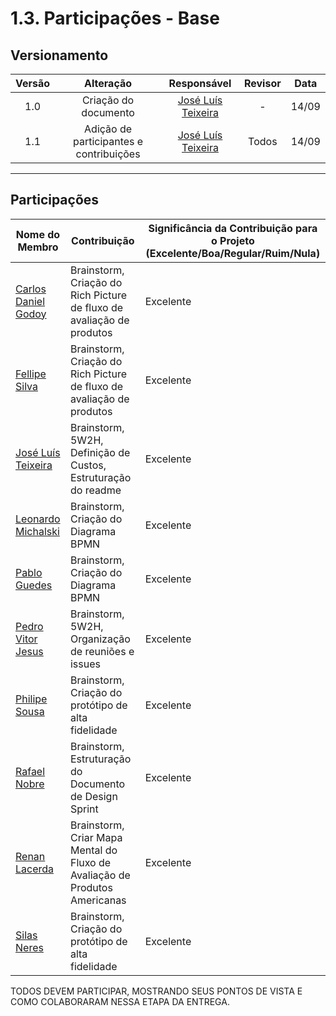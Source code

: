 # 1.3. Participações - Base

## Versionamento

| Versão |                      Alteração                      |    Responsável     |      Revisor       | Data  |
| :----: | :-------------------------------------------------: | :----------------: | :----------------: | :---: |
|  1.0   |  Criação do documento   | [José Luís Teixeira](https://github.com/joseluis-rt)  | - | 14/09 |
|  1.1   |  Adição de participantes e contribuições | [José Luís Teixeira](https://github.com/joseluis-rt) | Todos | 14/09 |

---

## Participações
|Nome do Membro | Contribuição | Significância da Contribuição para o Projeto (Excelente/Boa/Regular/Ruim/Nula) |
| -- | -- | -- |
| [Carlos Daniel Godoy](https://github.com/CDGodoy) | Brainstorm, Criação do Rich Picture de fluxo de avaliação de produtos| Excelente |
| [Fellipe Silva](https://github.com/fellipepcs) | Brainstorm, Criação do Rich Picture de fluxo de avaliação de produtos| Excelente |
| [José Luís Teixeira](https://github.com/joseluis-rt) | Brainstorm, 5W2H, Definição de Custos, Estruturação do readme | Excelente |
| [Leonardo Michalski](https://github.com/leomichalski) | Brainstorm, Criação do Diagrama BPMN | Excelente |
| [Pablo Guedes](https://github.com/PabloChristianno) | Brainstorm, Criação do Diagrama BPMN | Excelente |
| [Pedro Vitor Jesus](https://github.com/Peedrooo) | Brainstorm, 5W2H, Organização de reuniões e issues | Excelente |
| [Philipe Sousa](https://github.com/PhilipeSousa) | Brainstorm, Criação do protótipo de alta fidelidade | Excelente |
| [Rafael Nobre](https://github.com/RafaelN0bre) | Brainstorm, Estruturação do Documento de Design Sprint| Excelente |
| [Renan Lacerda](https://github.com/lacerdaRenan) | Brainstorm, Criar Mapa Mental do Fluxo de Avaliação de Produtos Americanas | Excelente |
| [Silas Neres](https://github.com/Silas-neres) | Brainstorm, Criação do protótipo de alta fidelidade | Excelente |

TODOS DEVEM PARTICIPAR, MOSTRANDO SEUS PONTOS DE VISTA E COMO COLABORARAM NESSA ETAPA DA ENTREGA.

